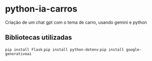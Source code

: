 # python-ia-carros
Criação de um chat gpt com o tema de carro, usando gemini e python 

## Bibliotecas utilizadas
```pip install Flask``` 
```pip install python-dotenv```
```pip install google-generativeai``` 
